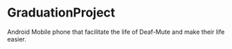 # GraduationProject
Android Mobile phone that facilitate the life of Deaf-Mute and make their life easier.
